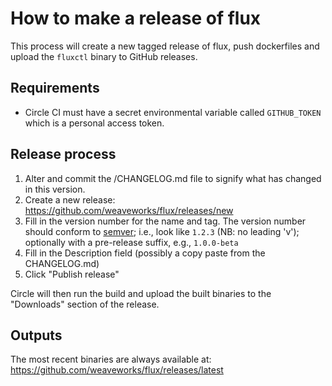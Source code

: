 # How to make a release of flux

This process will create a new tagged release of flux, push dockerfiles and upload the `fluxctl` binary to GitHub releases.

## Requirements
- Circle CI must have a secret environmental variable called `GITHUB_TOKEN` which is a personal access token.

## Release process

1. Alter and commit the /CHANGELOG.md file to signify what has changed in this version.
2. Create a new release: https://github.com/weaveworks/flux/releases/new
4. Fill in the version number for the name and tag. The version number should conform to [semver](semver.org); i.e., look like `1.2.3` (NB: no leading 'v'); optionally with a pre-release suffix, e.g., `1.0.0-beta`
5. Fill in the Description field (possibly a copy paste from the CHANGELOG.md)
6. Click "Publish release"

Circle will then run the build and upload the built binaries to the "Downloads" section of the release.

## Outputs

The most recent binaries are always available at: https://github.com/weaveworks/flux/releases/latest

